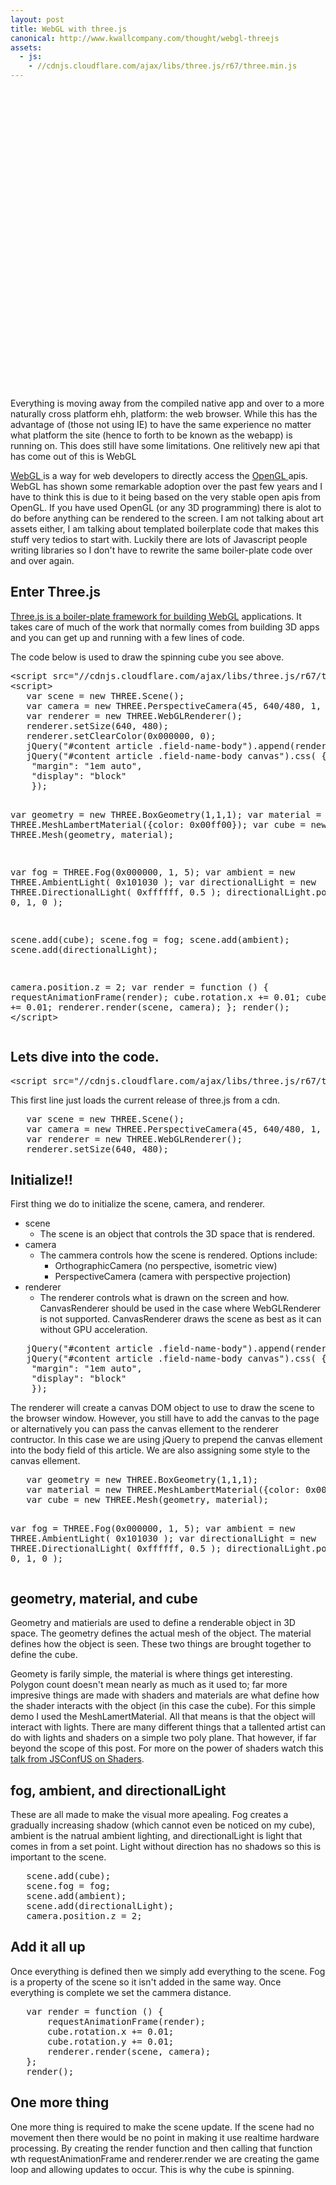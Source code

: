 ```yaml
---
layout: post
title: WebGL with three.js
canonical: http://www.kwallcompany.com/thought/webgl-threejs
assets:
  - js:
    - //cdnjs.cloudflare.com/ajax/libs/three.js/r67/three.min.js
---
```

<canvas width="1280" height="960" style="width: 640px; height: 480px; margin: 1em auto; display: block;"></canvas><p>Everything is moving away from the compiled native app and over to a more naturally cross platform ehh, platform: the web browser. While this has the advantage of (those not using IE) to have the same experience no matter what platform the site (hence to forth to be known as the webapp) is running on. This does still have some limitations. One relitively new api that has come out of this is WebGL</p>
<p><a href="http://www.khronos.org/webgl/wiki/Main_Page" target="_blank">WebGL </a>is a way for web developers to directly access the <a href="http://www.opengl.org/" target="_blank">OpenGL </a>apis. WebGL has shown some remarkable adoption over the past few years and I have to think this is due to it being based on the very stable open apis from OpenGL. If you have used OpenGL (or any 3D programming) there is alot to do before anything can be rendered to the screen. I am not talking about art assets either, I am talking about templated boilerplate code that makes this stuff very tedios to start with. Luckily there are lots of Javascript people writing libraries so I don't have to rewrite the same boiler-plate code over and over again.</p>
<h2>Enter Three.js</h2>
<p><a href="http://threejs.org/" target="_blank">Three.js is a boiler-plate framework for building WebGL</a> applications. It takes care of much of the work that normally comes from building 3D apps and you can get up and running with a few lines of code.</p>
<p>The code below is used to draw the spinning cube you see above.</p>
<pre>&lt;script src="//cdnjs.cloudflare.com/ajax/libs/three.js/r67/three.min.js"&gt;&lt;/script&gt;
&lt;script&gt;
   var scene = new THREE.Scene();
   var camera = new THREE.PerspectiveCamera(45, 640/480, 1, 1000);
   var renderer = new THREE.WebGLRenderer();
   renderer.setSize(640, 480);
   renderer.setClearColor(0x000000, 0);
   jQuery("#content article .field-name-body").append(renderer.domElement);
   jQuery("#content article .field-name-body canvas").css( {
    "margin": "1em auto",
    "display": "block"
    });

   var geometry = new THREE.BoxGeometry(1,1,1);
   var material = new THREE.MeshLambertMaterial({color: 0x00ff00});
   var cube = new THREE.Mesh(geometry, material);

   var fog = THREE.Fog(0x000000, 1, 5);
   var ambient = new THREE.AmbientLight( 0x101030 );
   var directionalLight = new THREE.DirectionalLight( 0xffffff, 0.5 );
   directionalLight.position.set( 0, 1, 0 );

   scene.add(cube);
   scene.fog = fog;
   scene.add(ambient);
   scene.add(directionalLight);

   camera.position.z = 2;
   var render = function () {
       requestAnimationFrame(render);
       cube.rotation.x += 0.01;
       cube.rotation.y += 0.01;
       renderer.render(scene, camera);
   };
   render();
&lt;/script&gt;</pre><h2>Lets dive into the code.</h2>
<pre>&lt;script src="//cdnjs.cloudflare.com/ajax/libs/three.js/r67/three.min.js"&gt;&lt;/script&gt;</pre><p>This first line just loads the current release of three.js from a cdn.</p>
<pre>   var scene = new THREE.Scene();
   var camera = new THREE.PerspectiveCamera(45, 640/480, 1, 1000);
   var renderer = new THREE.WebGLRenderer();
   renderer.setSize(640, 480);</pre><h2>Initialize!!</h2>
<p>First thing we do to initialize the scene, camera, and renderer.</p>
<ul><li>scene
<ul><li>The scene is an object that controls the 3D space that is rendered.</li>
</ul></li>
<li>camera
<ul><li>The cammera controls how the scene is rendered. Options include:
<ul><li>OrthographicCamera (no perspective, isometric view)</li>
<li>PerspectiveCamera (camera with perspective projection)</li>
</ul></li>
</ul></li>
<li>renderer
<ul><li>The renderer controls what is drawn on the screen and how. CanvasRenderer should be used in the case where WebGLRenderer is not supported. CanvasRenderer draws the scene as best as it can without GPU acceleration.</li>
</ul></li>
</ul><pre>   jQuery("#content article .field-name-body").append(renderer.domElement);
   jQuery("#content article .field-name-body canvas").css( {
    "margin": "1em auto",
    "display": "block"
    });</pre><p>The renderer will create a canvas DOM object to use to draw the scene to the browser window. However, you still have to add the canvas to the page or alternatively you can pass the canvas ellement to the renderer contructor. In this case we are using jQuery to prepend the canvas ellement into the body field of this article. We are also assigning some style to the canvas ellement.</p>
<pre>   var geometry = new THREE.BoxGeometry(1,1,1);
   var material = new THREE.MeshLambertMaterial({color: 0x00ff00});
   var cube = new THREE.Mesh(geometry, material);

   var fog = THREE.Fog(0x000000, 1, 5);
   var ambient = new THREE.AmbientLight( 0x101030 );
   var directionalLight = new THREE.DirectionalLight( 0xffffff, 0.5 );
   directionalLight.position.set( 0, 1, 0 );</pre><h2>geometry, material, and cube</h2>
<p>Geometry and matierials are used to define a renderable object in 3D space. The geometry defines the actual mesh of the object. The material defines how the object is seen. These two things are brought together to define the cube.</p>
<p>Geomety is farily simple, the material is where things get interesting. Polygon count doesn't mean nearly as much as it used to; far more impresive things are made with shaders and materials are what define how the shader interacts with the object (in this case the cube). For this simple demo I used the MeshLamertMaterial. All that means is that the object will interact with lights. There are many different things that a tallented artist can do with lights and shaders on a simple two poly plane. That however, if far beyond the scope of this post. For more on the power of shaders watch this<a href="https://www.youtube.com/watch?v=GNO_CYUjMK8" target="_blank"> talk from JSConfUS on Shaders</a>.</p>
<h2>fog, ambient, and directionalLight</h2>
<p>These are all made to make the visual more apealing. Fog creates a gradually increasing shadow (which cannot even be noticed on my cube), ambient is the natrual ambient lighting, and directionalLight is light that comes in from a set point. Light without direction has no shadows so this is important to the scene.</p>
<pre>   scene.add(cube);
   scene.fog = fog;
   scene.add(ambient);
   scene.add(directionalLight);
   camera.position.z = 2;</pre><h2>Add it all up</h2>
<p>Once everything is defined then we simply add everything to the scene. Fog is a property of the scene so it isn't added in the same way. Once everything is complete we set the cammera distance.</p>
<pre>   var render = function () {
       requestAnimationFrame(render);
       cube.rotation.x += 0.01;
       cube.rotation.y += 0.01;
       renderer.render(scene, camera);
   };
   render();</pre><h2>One more thing</h2>
<p>One more thing is required to make the scene update. If the scene had no movement then there would be no point in making it use realtime hardware processing. By creating the render function and then calling that function wth requestAnimationFrame and renderer.render we are creating the game loop and allowing updates to occur. This is why the cube is spinning.</p>

